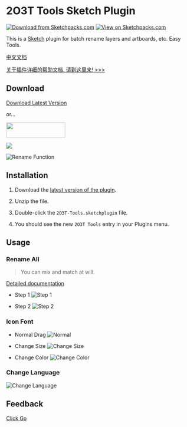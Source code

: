 # 2O3T Tools Sketch Plugin

[![Download from Sketchpacks.com](https://badges.sketchpacks.com/plugins/cn.2o3t.sketch.plugin/version.svg)](https://sketchpacks.com/2o3t/2o3t-Sketch-Tools)
[![View on Sketchpacks.com](https://badges.sketchpacks.com/plugins/cn.2o3t.sketch.plugin/downloads/total.svg)](https://sketchpacks.com/2o3t/2o3t-Sketch-Tools)

This is a [Sketch](https://www.sketchapp.com/) plugin for batch rename layers and artboards, etc.
Easy Tools.

[中文文档](./README-CN.md)

[关于插件详细的帮助文档, 请到这里来! >>>](https://www.2o3t.cn/post/5c360b25eb83bb2fffd0139d)

## Download

[Download Latest Version](https://github.com/2o3t/2o3t-Sketch-Tools/releases/latest)

or...

<a href="https://sketchpacks.com/2o3t/2o3t-Sketch-Tools/install" target="_blank" title="Install Latest Version with Sketchpacks">
  <img width="160" height="41" src="http://sketchpacks-com.s3.amazonaws.com/assets/badges/sketchpacks-badge-install.png" >
</a>

<br />

![](https://raw.githubusercontent.com/2o3t/2o3t-Sketch-Tools/master/docs/images/capture_01.png)

![Rename Function](https://raw.githubusercontent.com/2o3t/2o3t-Sketch-Tools/master/docs/images/capture_04.gif)

## Installation

1. Download the [latest version of the plugin](https://github.com/2o3t/2o3t-Sketch-Tools/releases/latest).

2. Unzip the file.

3. Double-click the `2O3T-Tools.sketchplugin` file.

4. You should see the new `2O3T Tools` entry in your Plugins menu.

## Usage

### Rename All

> You can mix and match at will.

[Detailed documentation](./docs/README-Rename.md)

- Step 1
![Step 1](https://raw.githubusercontent.com/2o3t/2o3t-Sketch-Tools/master/docs/images/capture_02.gif)

- Step 2
![Step 2](https://raw.githubusercontent.com/2o3t/2o3t-Sketch-Tools/master/docs/images/capture_03.gif)

### Icon Font

- Normal Drag
![Normal](https://raw.githubusercontent.com/2o3t/2o3t-Sketch-Tools/master/docs/images/capture_11.gif)

- Change Size
![Change Size](https://raw.githubusercontent.com/2o3t/2o3t-Sketch-Tools/master/docs/images/capture_12.gif)

- Change Color
![Change Color](https://raw.githubusercontent.com/2o3t/2o3t-Sketch-Tools/master/docs/images/capture_13.gif)

### Change Language

![Change Language](https://raw.githubusercontent.com/2o3t/2o3t-Sketch-Tools/master/docs/images/capture_21.png)

## Feedback

[Click Go](https://www.2o3t.cn/issues?type=sketch&name=2o3t-tools)
